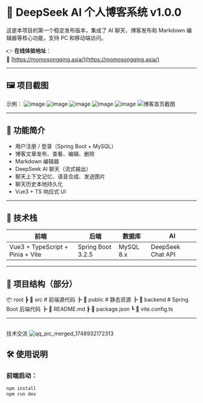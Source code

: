 # 🎉 DeepSeek AI 个人博客系统 v1.0.0

这是本项目的第一个稳定发布版本，集成了 AI 聊天、博客发布和 Markdown 编辑器等核心功能，支持 PC 和移动端访问。

👉 **在线体验地址**：  
🔗 [https://momosongqing.asia/](https://momosongqing.asia/)

---

## 🖼️ 项目截图

示例：
![image](https://github.com/user-attachments/assets/b972afbf-efd9-4cfa-b570-8a8c051e88f7)
![image](https://github.com/user-attachments/assets/f89f6315-e598-4ea4-90af-3be5fabdb2fa)
![image](https://github.com/user-attachments/assets/57d79f4e-484c-4e28-b485-5b2ca4cf7ff1)
![image](https://github.com/user-attachments/assets/200697db-cb88-468e-8769-8d1c68332bba)
![image](https://github.com/user-attachments/assets/70fea68b-176d-4066-9ff5-188b010437d2)
![博客首页截图](https://user-images.githubusercontent.com/你的图片路径.png) <!-- 拖入图片后 GitHub 会自动生成地址 -->

---

## 🚀 功能简介
- 用户注册 / 登录（Spring Boot + MySQL）
- 博客文章发布、查看、编辑、删除
- Markdown 编辑器
- DeepSeek AI 聊天（流式输出）
- 聊天上下文记忆、语音合成、发送图片
- 聊天历史本地持久化
- Vue3 + TS 响应式 UI

---

## 🧰 技术栈

| 前端 | 后端 | 数据库 | AI |
|------|------|--------|----|
| Vue3 + TypeScript + Pinia + Vite | Spring Boot 3.2.5 | MySQL 8.x | DeepSeek Chat API |

---

## 📁 项目结构（部分）
📦 root
┣ 📁 src # 前端源代码
┣ 📁 public # 静态资源
┣ 📁 backend # Spring Boot 后端代码
┣ 📄 README.md
┣ 📄 package.json
┗ 📄 vite.config.ts

---
##
技术交流
![qq_pic_merged_1748932172313](https://github.com/user-attachments/assets/081dbbb6-3c75-4beb-8779-1d13e6afe341)
## 🛠️ 使用说明

### 前端启动：
```bash
npm install
npm run dev
